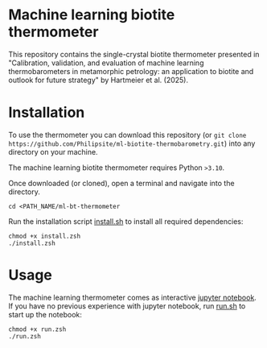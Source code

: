 # Machine learning biotite thermometer
This repository contains the single-crystal biotite thermometer presented in "Calibration, validation, and evaluation of machine learning thermobarometers in metamorphic petrology: an application to biotite and outlook for future strategy" by Hartmeier et al. (2025).

# Installation

To use the thermometer you can download this repository (or ```git clone https://github.com/Philipsite/ml-biotite-thermobarometry.git```) into any directory on your machine.

The machine learning biotite thermometer requires Python `>3.10`.

Once downloaded (or cloned), open a terminal and navigate into the directory.
```
cd <PATH_NAME/ml-bt-thermometer
```
Run the installation script [install.sh](install.zsh) to install all required dependencies:
```
chmod +x install.zsh
./install.zsh
```

# Usage

The machine learning thermometer comes as interactive [jupyter notebook](ml_bt_thermometer.ipynb). If you have no previous experience with jupyter notebook, run [run.sh](run.zsh) to start up the notebook:
```
chmod +x run.zsh
./run.zsh
```
